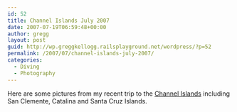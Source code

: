 ```yaml
---
id: 52
title: Channel Islands July 2007
date: 2007-07-19T06:59:48+00:00
author: gregg
layout: post
guid: http://wp.greggkellogg.railsplayground.net/wordpress/?p=52
permalink: /2007/07/channel-islands-july-2007/
categories:
  - Diving
  - Photography
---
```

Here are some pictures from my recent trip to the [Channel Islands](/galleries/Channel%20Islands%202007-07/index.html) including San Clemente, Catalina and Santa Cruz Islands.